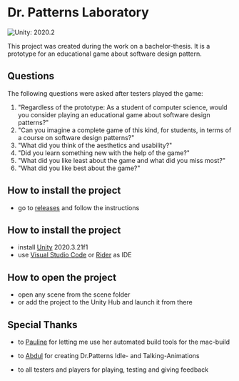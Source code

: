 # Dr. Patterns Laboratory
![Unity: 2020.2](https://img.shields.io/badge/unity-2020.3-yellow)

This project was created during the work on a bachelor-thesis.
It is a prototype for an educational game about software design pattern.

## Questions
The following questions were asked after testers played the game:
1. "Regardless of the prototype: As a student of computer science, would you consider playing an educational game about software design patterns?"
2. "Can you imagine a complete game of this kind, for students, in terms of a course on software design patterns?"
3. "What did you think of the aesthetics and usability?"
4. "Did you learn something new with the help of the game?"
5. "What did you like least about the game and what did you miss most?"
6. "What did you like best about the game?"

## How to install the project
- go to [releases](https://github.com/ginogeorgiev/bachelor-project/releases) and follow the instructions

## How to install the project
- install [Unity](https://unity3d.com/get-unity/download/archive) 2020.3.21f1
- use [Visual Studio Code](https://code.visualstudio.com/docs/other/unity) or [Rider](https://www.jetbrains.com/lp/dotnet-unity/) as IDE

## How to open the project
 - open any scene from the scene folder
 - or add the project to the Unity Hub and launch it from there

## Special Thanks
- to [Pauline](https://github.com/proehr) for letting me use her automated build tools for the mac-build

- to [Abdul](https://github.com/abdool-bot) for creating Dr.Patterns Idle- and Talking-Animations

- to all testers and players for playing, testing and giving feedback
